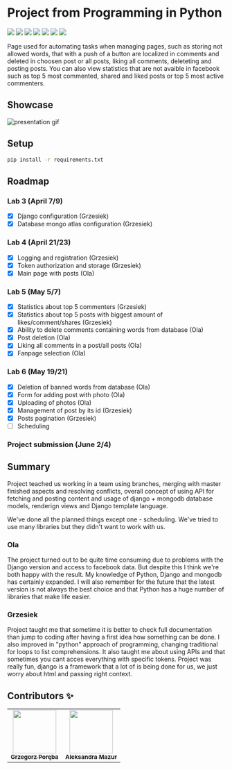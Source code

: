 # Project from Programming in Python

[![](https://img.shields.io/badge/Django-2.2.12-red)](https://www.djangoproject.com)
[![](https://img.shields.io/badge/django_bootstrap4-1.1.1-blue)](https://pypi.org/project/django-bootstrap4/)
[![](https://img.shields.io/badge/django_widget_tweaks-1.4.8-green)](https://pypi.org/project/django-widget-tweaks/)
[![](https://img.shields.io/badge/facebook_sdk-3.1.0-orange)](https://pypi.org/project/facebook-sdk/)
[![](https://img.shields.io/badge/djongo-1.3.1-yellow)](https://pypi.org/project/djongo/)
[![](https://img.shields.io/badge/dnspython-1.16.0-lightgrey)](https://pypi.org/project/dnspython/)
[![](https://img.shields.io/badge/Pillow-7.1.2-brown)](https://pypi.org/project/Pillow/)

Page used for automating tasks when managing pages, such as storing not allowed words, that with a push of a button are localized in comments and deleted in choosen post or all posts, liking all comments, deleteting and posting posts. You can also view statistics that are not avaible in facebook such as top 5 most commented, shared and liked posts or top 5 most active commenters.

## Showcase

![presentation gif](./presentation.gif)

## Setup

```bash
pip install -r requirements.txt
```

## Roadmap

### Lab 3 (April 7/9)

- [x] Django configuration (Grzesiek)
- [x] Database mongo atlas configuration (Grzesiek)

### Lab 4 (April 21/23)

- [x] Logging and registration (Grzesiek)
- [x] Token authorization and storage (Grzesiek)
- [x] Main page with posts (Ola)

### Lab 5 (May 5/7)

- [x] Statistics about top 5 commenters (Grzesiek)
- [x] Statistics about top 5 posts with biggest amount of likes/comment/shares (Grzesiek)
- [x] Ability to delete comments containing words from database (Ola)
- [x] Post deletion (Ola)
- [x] Liking all comments in a post/all posts (Ola)
- [x] Fanpage selection (Ola)

### Lab 6 (May 19/21)

- [x] Deletion of banned words from database (Ola)
- [x] Form for adding post with photo (Ola)
- [x] Uploading of photos (Ola)
- [x] Management of post by its id (Grzesiek)
- [x] Posts pagination (Grzesiek)
- [ ] Scheduling

### Project submission (June 2/4)

## Summary

Project teached us working in a team using branches, merging with master finished aspects and resolving conflicts, overall concept of using API for fetching and posting content and usage of django + mongodb database models, renderign views and Django template language.

We've done all the planned things except one - scheduling. We've tried to use many libraries but they didn't want to work with us.

### Ola

The project turned out to be quite time consuming due to problems with the Django version and access to facebook data. 
But despite this I think we're both happy with the result.
My knowledge of Python, Django and  mongodb has certainly expanded.
I will also remember for the future that the latest version is not always the best choice and that Python has a huge number of libraries that make life easier.

### Grzesiek

Project taught me that sometime it is better to check full documentation than jump to coding after having a first idea how something can be done. I also improved in "python" approach of programming, changing traditional for loops to list comprehensions. It also taught me about using APIs and that sometimes you cant acces everything with specific tokens.
Project was really fun, django is a framework that a lot of is being done for us, we just worry about html and passing right context.


## Contributors ✨

<table>
  <tr>
    <td align="center"><a href="https://github.com/Wokstym"><img src="https://avatars2.githubusercontent.com/u/44115112?s=460&u=2fea6d808fb949060aa499dad3e3365608bb5c40&v=4" width="100px;" alt=""/><br /><sub><b>Grzegorz Poręba</b></sub></a><br />
    </td>
    <td align="center"><a href="https://github.com/alexmaz99"><img src="https://avatars2.githubusercontent.com/u/56346754?s=460&u=a0c3bd4ae7860a0694db0110f7b10d80434fecd4&v=4" width="100px;" alt=""/><br /><sub><b>Aleksandra Mazur</b></sub></a><br /></td>
  </tr>
</table>
